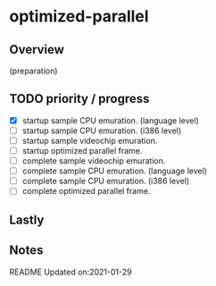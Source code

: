 # optimized-parallel

## Overview

(preparation)

## TODO priority / progress

- [x] startup sample CPU emuration. (language level)
- [ ] startup sample CPU emuration. (i386 level)
- [ ] startup sample videochip emuration.
- [ ] startup optimized parallel frame.
- [ ] complete sample videochip emuration.
- [ ] complete sample CPU emuration. (language level)
- [ ] complete sample CPU emuration. (i386 level)
- [ ] complete optimized parallel frame.

## Lastly

## Notes

README Updated on:2021-01-29
